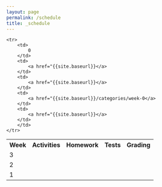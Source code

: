 ```yaml
---
layout: page
permalink: /schedule
title: _schedule
---
```


<table>
    <tr>
     <th>Week</th>
     <th>Activities</th>
     <th>Homework</th>
     <th>Tests</th>
     <th>Grading</th>

   <tr>
        <td>
            3
        </td>
        <td>
            <a href="{{site.baseurl}}N/A</a>
        </td>
        <td>
            <a href="{{site.baseurl}}N/A</a>
        </td>
        <td>
            <a href="{{site.baseurl}}/categories/week-3</a>
        </td>
        <td>
            <a href="{{site.baseurl}}N/A</a>
        </td>
        </td>
    </tr>


   <tr>
        <td>
            2
        </td>
        <td>
            <a href="{{site.baseurl}}</a>
        </td>
        <td>
            <a href="{{site.baseurl}}/categories/APWH</a>
        </td>
        <td>
            <a href="{{site.baseurl}}/categories/week-2</a>
        </td>
        <td>
            <a href="{{site.baseurl}}</a>
        </td>
        </td>
    </tr>


   <tr>
        <td>
            1
        </td>
        <td>
            <a href="{{site.baseurl}}</a>
        </td>
        <td>
            <a href="{{site.baseurl}}</a>
        </td>
        <td>
            <a href="{{site.baseurl}}/categories/week-1</a>
        </td>
        <td>
            <a href="{{site.baseurl}}</a>
        </td>
        </td>
    </tr>
    

    <tr>
        <td>
            0 
        </td>
        <td>
            <a href="{{site.baseurl}}</a>
        </td>
        <td>
            <a href="{{site.baseurl}}</a>
        </td>
        <td>
            <a href="{{site.baseurl}}/categories/week-0</a>
        </td>
        <td>
            <a href="{{site.baseurl}}</a>
        </td>
        </td>
    </tr>
    
</table>